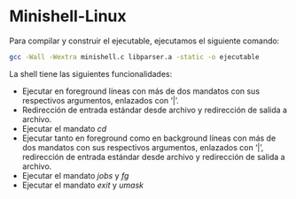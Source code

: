 # Minishell-Linux
Para compilar y construir el ejecutable, ejecutamos el siguiente comando:

```bash
gcc -Wall -Wextra minishell.c libparser.a -static -o ejecutable
```
La shell tiene las siguientes funcionalidades:
- Ejecutar en foreground líneas con más de dos mandatos con sus respectivos argumentos, enlazados con ‘|’.
- Redirección de entrada estándar desde archivo y redirección de salida a archivo.
- Ejecutar el mandato *cd*
- Ejecutar tanto en foreground como en background líneas con más de dos mandatos con sus respectivos argumentos, enlazados con ‘|’, redirección de entrada estándar desde archivo y redirección de salida a archivo.
- Ejecutar el mandato *jobs* y *fg*
- Ejecutar el mandato *exit* y *umask*
